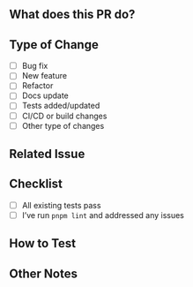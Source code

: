 ## What does this PR do?
<!-- A short, clear summary of the changes -->

## Type of Change
<!-- Put an `x` to check all that apply -->
- [ ] Bug fix
- [ ] New feature
- [ ] Refactor
- [ ] Docs update
- [ ] Tests added/updated
- [ ] CI/CD or build changes
- [ ] Other type of changes <!-- If checked, write below the types of change made -->

## Related Issue
<!-- Link the issue(s) addressed by this PR -->
<!-- If this PR marks the end of the issue, please use this special syntax "Fixes #1" or "Closes #1", #1 being the reference of the issue -->


## Checklist
<!-- Put an `x` in all applicable boxes -->
- [ ] All existing tests pass
- [ ] I’ve run `pnpm lint` and addressed any issues

## How to Test
<!-- To update later -->


## Other Notes
<!-- Any extra context, decisions made, trade-offs, or special reviewer instructions -->
